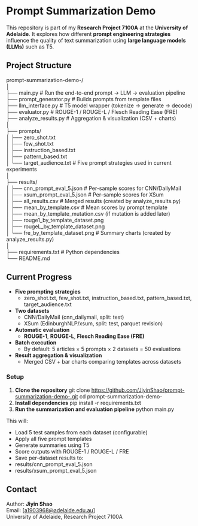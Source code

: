 # Prompt Summarization Demo

This repository is part of my **Research Project 7100A** at the **University of Adelaide**. It explores how different **prompt engineering strategies** influence the quality of text summarization using **large language models (LLMs)** such as T5.

## Project Structure

prompt-summarization-demo-/<br>
│<br>
├── main.py # Run the end-to-end prompt → LLM → evaluation pipeline<br>
├── prompt_generator.py # Builds prompts from template files<br>
├── llm_interface.py # T5 model wrapper (tokenize → generate → decode)<br>
├── evaluator.py # ROUGE-1 / ROUGE-L / Flesch Reading Ease (FRE)<br>
├── analyze_results.py # Aggregation & visualization (CSV + charts)<br>
│<br>
├── prompts/<br>
│ ├── zero_shot.txt<br>
│ ├── few_shot.txt<br>
│ ├── instruction_based.txt<br>
│ ├── pattern_based.txt<br>
│ └── target_audience.txt # Five prompt strategies used in current experiments<br>
│<br>
├── results/<br>
│ ├── cnn_prompt_eval_5.json # Per-sample scores for CNN/DailyMail<br>
│ ├── xsum_prompt_eval_5.json # Per-sample scores for XSum<br>
│ ├── all_results.csv # Merged results (created by analyze_results.py)<br>
│ ├── mean_by_template.csv # Mean scores by prompt template<br>
│ ├── mean_by_template_mutation.csv (if mutation is added later)<br>
│ ├── rouge1_by_template_dataset.png<br>
│ ├── rougeL_by_template_dataset.png<br>
│ └── fre_by_template_dataset.png # Summary charts (created by analyze_results.py)<br>
│<br>
├── requirements.txt # Python dependencies<br>
└── README.md<br>

## Current Progress

- **Five prompting strategies**
  - zero_shot.txt, few_shot.txt, instruction_based.txt, pattern_based.txt, target_audience.txt
- **Two datasets**
  - CNN/DailyMail (cnn_dailymail, split: test)
  - XSum (EdinburghNLP/xsum, split: test, parquet revision)
- **Automatic evaluation**
  - **ROUGE-1**, **ROUGE-L**, **Flesch Reading Ease (FRE)**
- **Batch execution**
  - By default: 5 articles × 5 prompts × 2 datasets = 50 evaluations
- **Result aggregation & visualization**
  - Merged CSV + bar charts comparing templates across datasets

### Setup

1. **Clone the repository**
   git clone https://github.com/JiyinShao/prompt-summarization-demo-.git
   cd prompt-summarization-demo-
2. **Install dependencies**
   pip install -r requirements.txt
3. **Run the summarization and evaluation pipeline**
   python main.py

This will:
 - Load 5 test samples from each dataset (configurable)
 - Apply all five prompt templates
 - Generate summaries using T5
 - Score outputs with ROUGE-1 / ROUGE-L / FRE
 - Save per-dataset results to:
 - results/cnn_prompt_eval_5.json
 - results/xsum_prompt_eval_5.json

## Contact

Author: **Jiyin Shao**  
Email: [a1903968@adelaide.edu.au]  
University of Adelaide, Research Project 7100A
